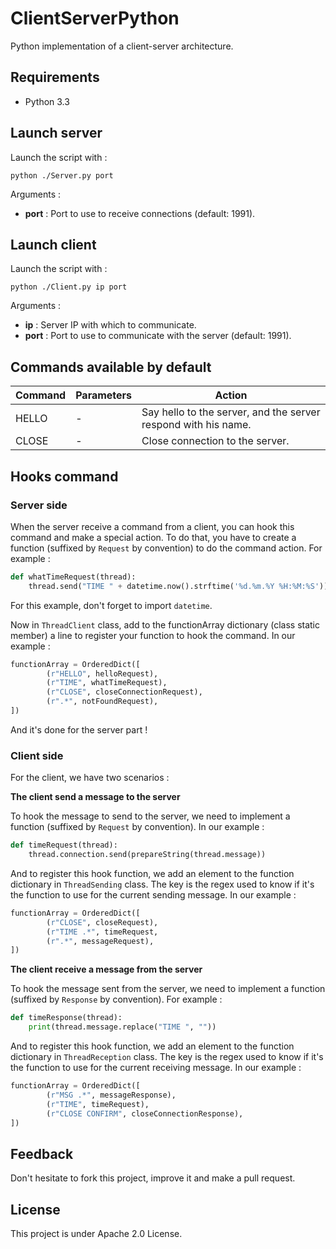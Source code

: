 ClientServerPython
==================

Python implementation of a client-server architecture.

## Requirements

* Python 3.3

## Launch server

Launch the script with :
```
python ./Server.py port
```

Arguments : 
* **port** : Port to use to receive connections (default: 1991).

## Launch client

Launch the script with :
```
python ./Client.py ip port
```

Arguments : 
* **ip** : Server IP with which to communicate.
* **port** : Port to use to communicate with the server (default: 1991).

## Commands available by default

Command | Parameters | Action
--- | --- | ---
HELLO | - | Say hello to the server, and the server respond with his name.
CLOSE | - | Close connection to the server.

## Hooks command

### Server side

When the server receive a command from a client, you can hook this command and make a special action. To do that, you have to create a function (suffixed by ```Request``` by convention) to do the command action. For example : 
```python
def whatTimeRequest(thread):
	thread.send("TIME " + datetime.now().strftime('%d.%m.%Y %H:%M:%S'))
```

For this example, don't forget to import ```datetime```.

Now in ```ThreadClient``` class, add to the functionArray dictionary (class static member) a line to register your function to hook the command. In our example :
```python
functionArray = OrderedDict([
		(r"HELLO", helloRequest),
		(r"TIME", whatTimeRequest),
		(r"CLOSE", closeConnectionRequest),
		(r".*", notFoundRequest),
])
```

And it's done for the server part !

### Client side

For the client, we have two scenarios :

**The client send a message to the server**

To hook the message to send to the server, we need to implement a function (suffixed by ```Request``` by convention). In our example : 
```python
def timeRequest(thread):
	thread.connection.send(prepareString(thread.message))
```

And to register this hook function, we add an element to the function dictionary in ```ThreadSending``` class. The key is the regex used to know if it's the function to use for the current sending message. In our example :
```python
functionArray = OrderedDict([
		(r"CLOSE", closeRequest),
		(r"TIME .*", timeRequest, 
		(r".*", messageRequest),
])
```

**The client receive a message from the server**

To hook the message sent from the server, we need to implement a function (suffixed by ```Response``` by convention). For example : 

```python
def timeResponse(thread):
	print(thread.message.replace("TIME ", ""))
```

And to register this hook function, we add an element to the function dictionary in ```ThreadReception``` class. The key is the regex used to know if it's the function to use for the current receiving message. In our example :
```python
functionArray = OrderedDict([
		(r"MSG .*", messageResponse),
		(r"TIME", timeRequest),
		(r"CLOSE CONFIRM", closeConnectionResponse),
])
```

## Feedback

Don't hesitate to fork this project, improve it and make a pull request.

## License

This project is under Apache 2.0 License.
